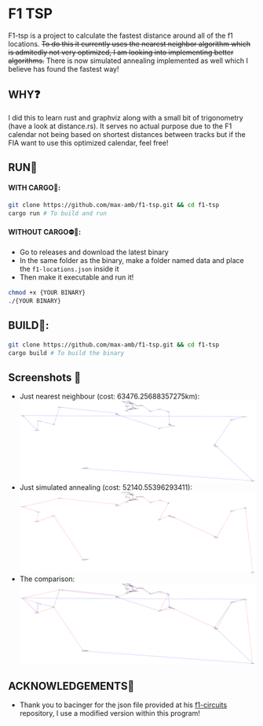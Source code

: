 # F1 TSP
F1-tsp is a project to calculate the fastest distance around all of the f1 locations. ~~To do this it currently uses the nearest neighbor algorithm which is admitedly not very optimized, I am looking into implementing better algorithms.~~ There is now simulated annealing implemented as well which I believe has found the fastest way!

## WHY❓
I did this to learn rust and graphviz along with a small bit of trigonometry (have a look at distance.rs). It serves no actual purpose due to the F1 calendar not being based on shortest distances between tracks but if the FIA want to use this optimized calendar, feel free!

## RUN🏃
#### WITH CARGO🚚:
```bash
git clone https://github.com/max-amb/f1-tsp.git && cd f1-tsp
cargo run # To build and run 
```
#### WITHOUT CARGO⛔🚚:
- Go to releases and download the latest binary
- In the same folder as the binary, make a folder named data and place the `f1-locations.json` inside it
- Then make it executable and run it!
```bash
chmod +x {YOUR BINARY}
./{YOUR BINARY}
```
## BUILD👷:
```bash
git clone https://github.com/max-amb/f1-tsp.git && cd f1-tsp
cargo build # To build the binary
```

## Screenshots 📸
* Just nearest neighbour (cost: 63476.25688357275km):
![nearest_neighbour](./screenshots/nearest_neighbour.svg)
* Just simulated annealing (cost: 52140.55396293411):
![simulated annealing](./screenshots/simulated_annealing.svg)
* The comparison:
![comparison](./screenshots/comparison.svg)

## ACKNOWLEDGEMENTS🙏
- Thank you to bacinger for the json file provided at his [f1-circuits](https://github.com/bacinger/f1-circuits) repository, I use a modified version within this program!
